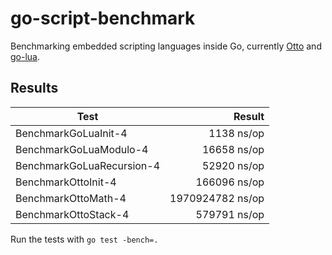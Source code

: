 # go-script-benchmark

Benchmarking embedded scripting languages inside Go, currently [Otto](https://github.com/robertkrimen/otto) and [go-lua](https://github.com/Shopify/go-lua).

## Results

|**Test**|**Result**|
|--------|---------:|
|BenchmarkGoLuaInit-4|1138 ns/op|
|BenchmarkGoLuaModulo-4 |16658 ns/op|
|BenchmarkGoLuaRecursion-4|52920 ns/op|
|BenchmarkOttoInit-4|166096 ns/op|
|BenchmarkOttoMath-4|1970924782 ns/op|
|BenchmarkOttoStack-4|579791 ns/op|

Run the tests with `go test -bench=.`
